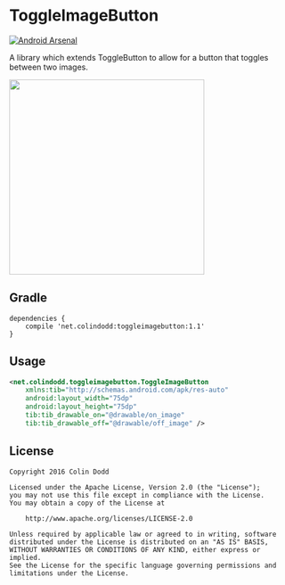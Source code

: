ToggleImageButton
===============
[![Android
Arsenal](https://img.shields.io/badge/Android%20Arsenal-ToggleImageButton-green.svg?style=true)](https://android-arsenal.com/details/1/3297)

A library which extends ToggleButton to allow for a button that toggles between two images.

<img src="https://raw.githubusercontent.com/csdodd/ToggleImageButton/master/demo.gif" width="350">

Gradle
------
```
dependencies {
    compile 'net.colindodd:toggleimagebutton:1.1'
}
```

Usage
-----
```xml
<net.colindodd.toggleimagebutton.ToggleImageButton
    xmlns:tib="http://schemas.android.com/apk/res-auto"
    android:layout_width="75dp"
    android:layout_height="75dp"
    tib:tib_drawable_on="@drawable/on_image"
    tib:tib_drawable_off="@drawable/off_image" />
```

License
-------

    Copyright 2016 Colin Dodd

    Licensed under the Apache License, Version 2.0 (the "License");
    you may not use this file except in compliance with the License.
    You may obtain a copy of the License at

        http://www.apache.org/licenses/LICENSE-2.0

    Unless required by applicable law or agreed to in writing, software
    distributed under the License is distributed on an "AS IS" BASIS,
    WITHOUT WARRANTIES OR CONDITIONS OF ANY KIND, either express or implied.
    See the License for the specific language governing permissions and
    limitations under the License.
